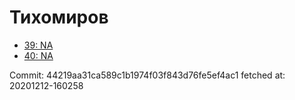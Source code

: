 # Тихомиров
- [39: NA](39.md)
- [40: NA](40.md)

Commit: 44219aa31ca589c1b1974f03f843d76fe5ef4ac1
 fetched at: 20201212-160258
